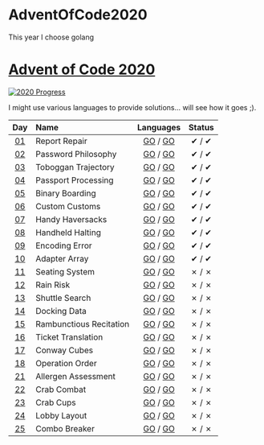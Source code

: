 # AdventOfCode2020
This year I choose golang


[Advent of Code 2020](https://adventofcode.com/2020)
========================

[![2020 Progress](https://img.shields.io/endpoint?url=https://raw.githubusercontent.com/bialas1993/AdventOfCode2020/master/.github/badges.json)](./)

I might use various languages to provide solutions... will see how it goes ;).

| Day                                        | Name                                  | Languages                                       | Status   |
|:------------------------------------------:|:--------------------------------------|:-----------------------------------------------:|:--------:|
| [01](https://adventofcode.com/2020/day/1)  | Report Repair                         | [GO](day01/1/main.go) / [GO](day01/2/main.go)   |   ✔ / ✔  |
| [02](https://adventofcode.com/2020/day/2)  | Password Philosophy                   | [GO](day02/1/main.go) / [GO](day02/2/main.go)   |   ✔ / ✔  |
| [03](https://adventofcode.com/2020/day/3)  |  Toboggan Trajectory  | [GO](day03/1/main.go) / [GO](day03/2/main.go)   |   ✔ / ✔  |
| [04](https://adventofcode.com/2020/day/4)  |  Passport Processing  | [GO](day04/1/main.go) / [GO](day04/2/main.go)   |   ✔ / ✔  |
| [05](https://adventofcode.com/2020/day/5)  |  Binary Boarding  | [GO](day05/1/main.go) / [GO](day05/2/main.go)   |   ✔ / ✔  |
| [06](https://adventofcode.com/2020/day/6)  |  Custom Customs  | [GO](day06/1/main.go) / [GO](day06/2/main.go)   |   ✔ / ✔  |
| [07](https://adventofcode.com/2020/day/7)  |  Handy Haversacks  | [GO](day07/1/main.go) / [GO](day07/2/main.go)   |   ✔ / ✔  |
| [08](https://adventofcode.com/2020/day/8)  |  Handheld Halting  | [GO](day08/1/main.go) / [GO](day08/2/main.go)   |   ✔ / ✔ |
| [09](https://adventofcode.com/2020/day/9)  |  Encoding Error  | [GO](day09/1/main.go) / [GO](day09/2/main.go)   |   ✔ / ✔  |
| [10](https://adventofcode.com/2020/day/10)  |  Adapter Array  | [GO](day10/1/main.go) / [GO](day10/2/main.go)   |   ✔ / ✔  |
| [11](https://adventofcode.com/2020/day/11)  |  Seating System  | [GO](day11/1/main.go) / [GO](day11/2/main.go)   |   ✗ / ✗  |
| [12](https://adventofcode.com/2020/day/12)  |  Rain Risk  | [GO](day12/1/main.go) / [GO](day12/2/main.go)   |   ✗ / ✗  |
| [13](https://adventofcode.com/2020/day/13)  |  Shuttle Search  | [GO](day13/1/main.go) / [GO](day13/2/main.go)   |   ✗ / ✗  |
| [14](https://adventofcode.com/2020/day/14)  |  Docking Data  | [GO](day14/1/main.go) / [GO](day14/2/main.go)   |   ✗ / ✗  |
| [15](https://adventofcode.com/2020/day/15)  |  Rambunctious Recitation  | [GO](day15/1/main.go) / [GO](day15/2/main.go)   |   ✗ / ✗  |
| [16](https://adventofcode.com/2020/day/16)  |  Ticket Translation  | [GO](day16/1/main.go) / [GO](day16/2/main.go)   |   ✗ / ✗  |
| [17](https://adventofcode.com/2020/day/17)  |  Conway Cubes  | [GO](day17/1/main.go) / [GO](day17/2/main.go)   |   ✗ / ✗  |
| [18](https://adventofcode.com/2020/day/18)  |  Operation Order  | [GO](day18/1/main.go) / [GO](day18/2/main.go)   |   ✗ / ✗  |
| [21](https://adventofcode.com/2020/day/21)  |  Allergen Assessment  | [GO](day21/1/main.go) / [GO](day21/2/main.go)   |   ✗ / ✗  |
| [22](https://adventofcode.com/2020/day/22)  |  Crab Combat  | [GO](day22/1/main.go) / [GO](day22/2/main.go)   |   ✗ / ✗  |
| [23](https://adventofcode.com/2020/day/23)  |  Crab Cups  | [GO](day23/1/main.go) / [GO](day23/2/main.go)   |   ✗ / ✗  |
| [24](https://adventofcode.com/2020/day/24)  |  Lobby Layout  | [GO](day24/1/main.go) / [GO](day24/2/main.go)   |   ✗ / ✗  |
| [25](https://adventofcode.com/2020/day/25)  |  Combo Breaker  | [GO](day25/1/main.go) / [GO](day25/2/main.go)   |   ✗ / ✗  |